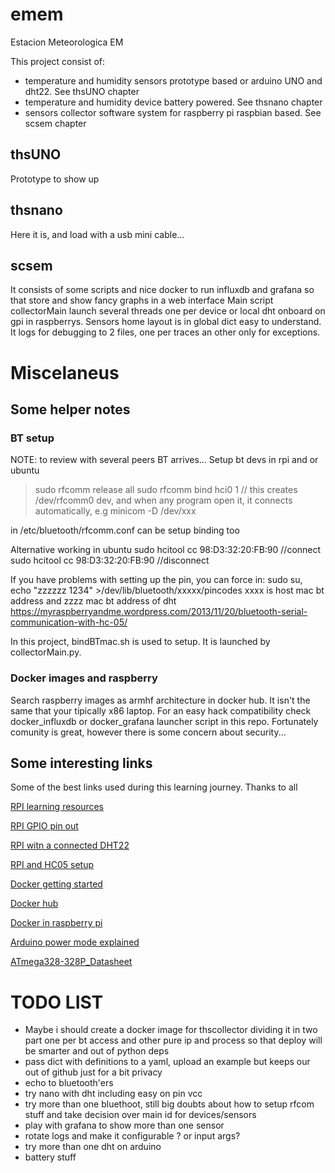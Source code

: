 # emem
Estacion Meteorologica EM

This project consist of:
- temperature and humidity sensors prototype based or arduino UNO and dht22. See thsUNO chapter
- temperature and humidity device battery powered. See thsnano chapter
- sensors collector software system for raspberry pi raspbian based. See scsem chapter

## thsUNO

Prototype to show up 

## thsnano

Here it is, and load with a usb mini cable...

## scsem 

It consists of some scripts and nice docker to run influxdb and grafana so that store and show fancy graphs in a web interface
Main script collectorMain launch several threads one per device or local dht onboard on gpi in raspberrys. Sensors home layout is in global dict easy to understand.
It logs for debugging to 2 files, one per traces an other only for exceptions.

# Miscelaneus 

## Some helper notes

### BT setup 

NOTE: to review with several peers BT arrives...
Setup bt devs in rpi and or ubuntu
>sudo rfcomm release all
>sudo rfcomm bind hci0 <hc5-addr> 1  // this creates /dev/rfcomm0 dev, and when any program open it, it connects automatically, e.g minicom -D /dev/xxx

in /etc/bluetooth/rfcomm.conf can be setup binding too

Alternative working in ubuntu
sudo hcitool cc 98:D3:32:20:FB:90  //connect
sudo hcitool cc 98:D3:32:20:FB:90  //disconnect

If you have problems with setting up the pin, you can force in: sudo su,  echo "zzzzzz 1234" >/dev/lib/bluetooth/xxxxx/pincodes   xxxx is host mac bt address and zzzz mac bt address of dht 
https://myraspberryandme.wordpress.com/2013/11/20/bluetooth-serial-communication-with-hc-05/

In this project, bindBTmac.sh is used to setup. It is launched by collectorMain.py.

### Docker images and raspberry

Search raspberry images as armhf architecture in docker hub. It isn't the same that your tipically x86 laptop.  For an easy hack compatibility check docker_influxdb or docker_grafana launcher script in this repo.  Fortunately comunity is great, however there is some concern about security... 

## Some interesting links

Some of the best links used during this learning journey. Thanks to all 

[RPI learning resources](https://www.raspberrypi.org/resources/learn/)

[RPI GPIO pin out](https://pinout.xyz/pinout/pin12_gpio18#)

[RPI witn a connected DHT22](https://github.com/adafruit/Adafruit_Python_DHT)

[RPI and HC05 setup](https://myraspberryandme.wordpress.com/2013/11/20/bluetooth-serial-communication-with-hc-05/)

[Docker getting started](https://docs.docker.com/get-started/)

[Docker hub](https://hub.docker.com/)

[Docker in raspberry pi](https://blog.alexellis.io/5-things-docker-rpi/)

[Arduino power mode explained](https://aprendiendoarduino.wordpress.com/2016/11/16/arduino-sleep-mode/)

[ATmega328-328P_Datasheet](http://www.atmel.com/Images/Atmel-42735-8-bit-AVR-Microcontroller-ATmega328-328P_Datasheet.pdf)


# TODO LIST
- Maybe i should create a docker image for thscollector dividing it in two part one per bt access and other pure ip and process so that deploy will be smarter and out of python deps
- pass dict with definitions to a yaml, upload an example but keeps our out of github just for a bit privacy
- echo to bluetooth'ers
- try nano with dht including easy on pin vcc
- try more than one bluethoot, still big doubts about how to setup rfcom stuff and take decision over main id for devices/sensors
- play with grafana to show more than one sensor
- rotate logs and make it configurable ? or input args?
- try more than one dht on arduino
- battery stuff 



